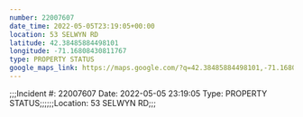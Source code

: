 ```yaml
---
number: 22007607
date_time: 2022-05-05T23:19:05+00:00
location: 53 SELWYN RD
latitude: 42.38485884498101
longitude: -71.16808430811767
type: PROPERTY STATUS
google_maps_link: https://maps.google.com/?q=42.38485884498101,-71.16808430811767
---
```


;;;Incident #: 22007607  Date: 2022-05-05 23:19:05   Type: PROPERTY STATUS;;;;;;Location: 53 SELWYN RD;;;
